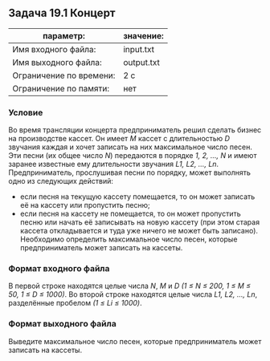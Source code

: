 ## Задача 19.1 Концерт

| параметр:               | значение:  |
| ----------------------- | ---------- |
| Имя входного файла:     | input.txt  |
| Имя выходного файла:    | output.txt |
| Ограничение по времени: | 2 с        |
| Ограничение по памяти:  | нет        |

### Условие

Во время трансляции концерта предприниматель решил сделать бизнес на
производстве кассет. Он имеет _M_ кассет с длительностью _D_ звучания каждая и
хочет записать на них максимальное число песен. Эти песни (их общее число _N_)
передаются в порядке _1, 2, …, N_ и имеют заранее известные ему длительности
звучания _L1, L2, …, Ln_. Предприниматель, прослушивая песни по порядку, может
выполнять одно из следующих действий:

* если песня на текущую кассету помещается, то он может записать её на кассету
  или пропустить песню;
* если песня на кассету не помещается, то он может пропустить песню или начать
  её записывать на новую кассету (при этом старая кассета откладывается и туда
  уже ничего не может быть записано). Необходимо определить максимальное число
  песен, которые предприниматель может записать на кассеты.

### Формат входного файла

В первой строке находятся целые числа _N_, _M_ и _D (1 ≤ N ≤ 200, 1 ≤ M ≤ 50, 1
≤ D ≤ 1000)_. Во второй строке находятся целые числа _L1, L2, …, Ln_,
разделённые пробелом _(1 ≤ Li ≤ 1000)_.

### Формат выходного файла

Выведите максимальное число песен, которые предприниматель может записать на
кассеты.
